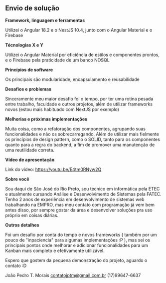 ## Envio de solução

**Framework, linguagem e ferramentas**

Utilizei o Angular 18.2 e o NestJS 10.4, junto com o Angular Material e o Firebase

**Técnologias X e Y**

Utilizei o Angular Material por eficiência de estilos e componentes prontos, e o Firebase pela praticidade de um banco NOSQL

**Princípios de software**

Os principais são modularidade, encapsulamento e reusabilidade 

**Desafios e problemas**

Sinceramente meu maior desafio foi o tempo, por ter uma rotina pesada entre trabalho, faculdade e outros projetos, além de utilizar frameworks novos (estou mais habituado com NextJS por exemplo)

**Melhorias e próximas implementações**

Muita coisa, como a refatoração dos componentes, agrupando suas funcionalidades e não os sobrecarregando. Além de utilizar mais fielmente os princípios de design pattern, como o SOLID, tanto para os componentes quanto para a regra do backend, a fim de promover uma manutenção de uma reutilidade correta.

**Vídeo de apresentação**

Link do vídeo:
https://youtu.be/E4tm0RNyw2Q

**Sobre você**

Sou daqui de São José do Rio Preto, sou técnico em informática pela ETEC e atualmente cursando Análise e Desenvolvimento de Sistemas pela FATEC. Tenho 2 anos de experiência em desenvolvimento de sistemas web trabalhando na EMPRO, mas meu contato com programação já vem bem antes disso, por sempre gostar da área e desenvolver soluções pra uso próprio em coisas diárias.

**Outros detalhes**

Foi um desafio por conta do tempo e novos frameworks ( também por um pouco de "inpaciencia" para algumas implementações :P ), mas sei os principais pontos onde melhorar e adicionar funcionalidades para um Kanban mais completo e efetivamente utilizável.

Espero que gostem da pequena demonstração do projeto, aguardo o contato :D

João Pedro T. Morais
contatojptm@gmail.com.br
(17)99647-6637



